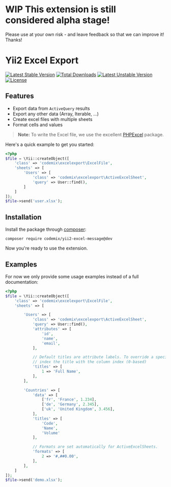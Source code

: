 # WIP This extension is still considered alpha stage!

Please use at your own risk - and leave feedback so that we can improve it! Thanks!

Yii2 Excel Export
=================

[![Latest Stable Version](https://poser.pugx.org/codemix/yii2-excelexport/v/stable.svg)](https://packagist.org/packages/codemix/yii2-excelexport)
[![Total Downloads](https://poser.pugx.org/codemix/yii2-excelexport/downloads)](https://packagist.org/packages/codemix/yii2-excelexport)
[![Latest Unstable Version](https://poser.pugx.org/codemix/yii2-excelexport/v/unstable.svg)](https://packagist.org/packages/codemix/yii2-excelexport)
[![License](https://poser.pugx.org/codemix/yii2-excelexport/license.svg)](https://packagist.org/packages/codemix/yii2-excelexport)


## Features

 * Export data from `ActiveQuery` results
 * Export any other data (Array, Iterable, ...)
 * Create excel files with multiple sheets
 * Format cells and values

> **Note:** To write the Excel file, we use the excellent
> [PHPExcel](https://github.com/PHPOffice/PHPExcel) package.

Here's a quick example to get you started:

```php
<?php
$file = \Yii::createObject([
    'class' => 'codemix\excelexport\ExcelFile',
    'sheets' => [
        'Users' => [
            'class' => 'codemix\excelexport\ActiveExcelSheet',
            'query' => User::find(),
        ]
    ]
]);
$file->send('user.xlsx');
```

## Installation

Install the package through [composer](http://getcomposer.org):

    composer require codemix/yii2-excel-message@dev

Now you're ready to use the extension.


## Examples

For now we only provide some usage examples instead of a full documentation:

```php
<?php
$file = \Yii::createObject([
    'class' => 'codemix\excelexport\ExcelFile',
    'sheets' => [

        'Users' => [
            'class' => 'codemix\excelexport\ActiveExcelSheet',
            'query' => User::find(),
            'attributes' => [
                'id',
                'name',
                'email',
            ],

            // Default titles are attribute labels. To override a specific column,
            // index the title with the column index (0-based)
            'titles' => [
                1 => 'Full Name',
            ],
        ],

        'Countries' => [
            'data' => [
                ['fr', 'France', 1.234],
                ['de', 'Germany', 2.345],
                ['uk', 'United Kingdom', 3.456],
            ],
            'titles' => [
                'Code',
                'Name',
                'Volume'
            ],

            // Formats are set automatically for ActiveExcelSheets.
            'formats' => [
                2 => '#,##0.00',
            ],
        ],
    ]
]);
$file->send('demo.xlsx');
```
